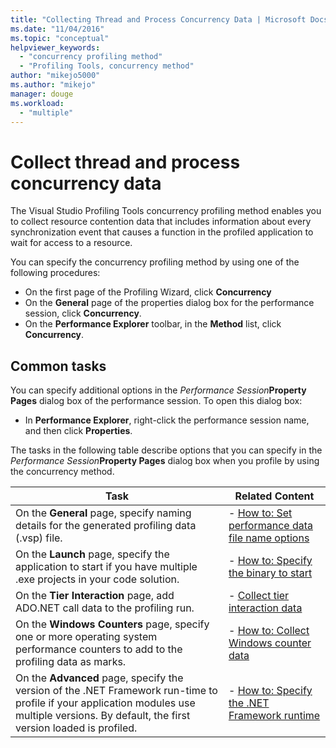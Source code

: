 ```yaml
---
title: "Collecting Thread and Process Concurrency Data | Microsoft Docs"
ms.date: "11/04/2016"
ms.topic: "conceptual"
helpviewer_keywords: 
  - "concurrency profiling method"
  - "Profiling Tools, concurrency method"
author: "mikejo5000"
ms.author: "mikejo"
manager: douge
ms.workload: 
  - "multiple"
---
```

# Collect thread and process concurrency data

The Visual Studio Profiling Tools concurrency profiling method enables you to collect resource contention data that includes information about every synchronization event that causes a function in the profiled application to wait for access to a resource.

You can specify the concurrency profiling method by using one of the following procedures:

- On the first page of the Profiling Wizard, click **Concurrency**
- On the **General** page of the properties dialog box for the performance session, click **Concurrency**.
- On the **Performance Explorer** toolbar, in the **Method** list, click **Concurrency**.

## Common tasks

You can specify additional options in the _Performance Session_**Property Pages** dialog box of the performance session. To open this dialog box:

- In **Performance Explorer**, right-click the performance session name, and then click **Properties**.

The tasks in the following table describe options that you can specify in the _Performance Session_**Property Pages** dialog box when you profile by using the concurrency method.

|Task|Related Content|
|----------|---------------------|
|On the **General** page, specify naming details for the generated profiling data (.vsp) file.|- [How to: Set performance data file name options](../profiling/how-to-set-performance-data-file-name-options.md)|
|On the **Launch** page, specify the application to start if you have multiple .exe projects in your code solution.|- [How to: Specify the binary to start](../profiling/how-to-specify-the-binary-to-start.md)|
|On the **Tier Interaction** page, add ADO.NET call data to the profiling run.|- [Collect tier interaction data](../profiling/collecting-tier-interaction-data.md)|
|On the **Windows Counters** page, specify one or more operating system performance counters to add to the profiling data as marks.|- [How to: Collect Windows counter data](../profiling/how-to-collect-windows-counter-data.md)|
|On the **Advanced** page, specify the version of the .NET Framework run-time to profile if your application modules use multiple versions. By default, the first version loaded is profiled.|- [How to: Specify the .NET Framework runtime](../profiling/how-to-specify-the-dotnet-framework-runtime.md)|